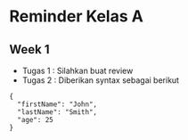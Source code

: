 # Reminder Kelas A
## Week 1
- Tugas 1 : Silahkan buat review
- Tugas 2 : Diberikan syntax sebagai berikut
```
{
  "firstName": "John",
  "lastName": "Smith",
  "age": 25
}
```
